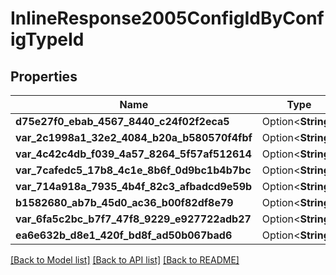 # InlineResponse2005ConfigIdByConfigTypeId

## Properties

Name | Type | Description | Notes
------------ | ------------- | ------------- | -------------
**d75e27f0_ebab_4567_8440_c24f02f2eca5** | Option<**String**> |  | [optional]
**var_2c1998a1_32e2_4084_b20a_b580570f4fbf** | Option<**String**> |  | [optional]
**var_4c42c4db_f039_4a57_8264_5f57af512614** | Option<**String**> |  | [optional]
**var_7cafedc5_17b8_4c1e_8b6f_0d9bc1b4b7bc** | Option<**String**> |  | [optional]
**var_714a918a_7935_4b4f_82c3_afbadcd9e59b** | Option<**String**> |  | [optional]
**b1582680_ab7b_45d0_ac36_b00f82df8e79** | Option<**String**> |  | [optional]
**var_6fa5c2bc_b7f7_47f8_9229_e927722adb27** | Option<**String**> |  | [optional]
**ea6e632b_d8e1_420f_bd8f_ad50b067bad6** | Option<**String**> |  | [optional]

[[Back to Model list]](../README.md#documentation-for-models) [[Back to API list]](../README.md#documentation-for-api-endpoints) [[Back to README]](../README.md)


